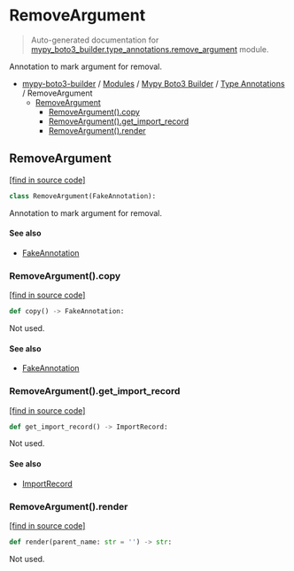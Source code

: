 # RemoveArgument

> Auto-generated documentation for [mypy_boto3_builder.type_annotations.remove_argument](https://github.com/youtype/mypy_boto3_builder/blob/main/mypy_boto3_builder/type_annotations/remove_argument.py) module.

Annotation to mark argument for removal.

- [mypy-boto3-builder](../../README.md#mypy_boto3_builder) / [Modules](../../MODULES.md#mypy-boto3-builder-modules) / [Mypy Boto3 Builder](../index.md#mypy-boto3-builder) / [Type Annotations](index.md#type-annotations) / RemoveArgument
    - [RemoveArgument](#removeargument)
        - [RemoveArgument().copy](#removeargumentcopy)
        - [RemoveArgument().get_import_record](#removeargumentget_import_record)
        - [RemoveArgument().render](#removeargumentrender)

## RemoveArgument

[[find in source code]](https://github.com/youtype/mypy_boto3_builder/blob/main/mypy_boto3_builder/type_annotations/remove_argument.py#L8)

```python
class RemoveArgument(FakeAnnotation):
```

Annotation to mark argument for removal.

#### See also

- [FakeAnnotation](fake_annotation.md#fakeannotation)

### RemoveArgument().copy

[[find in source code]](https://github.com/youtype/mypy_boto3_builder/blob/main/mypy_boto3_builder/type_annotations/remove_argument.py#L19)

```python
def copy() -> FakeAnnotation:
```

Not used.

#### See also

- [FakeAnnotation](fake_annotation.md#fakeannotation)

### RemoveArgument().get_import_record

[[find in source code]](https://github.com/youtype/mypy_boto3_builder/blob/main/mypy_boto3_builder/type_annotations/remove_argument.py#L25)

```python
def get_import_record() -> ImportRecord:
```

Not used.

#### See also

- [ImportRecord](../import_helpers/import_record.md#importrecord)

### RemoveArgument().render

[[find in source code]](https://github.com/youtype/mypy_boto3_builder/blob/main/mypy_boto3_builder/type_annotations/remove_argument.py#L13)

```python
def render(parent_name: str = '') -> str:
```

Not used.
